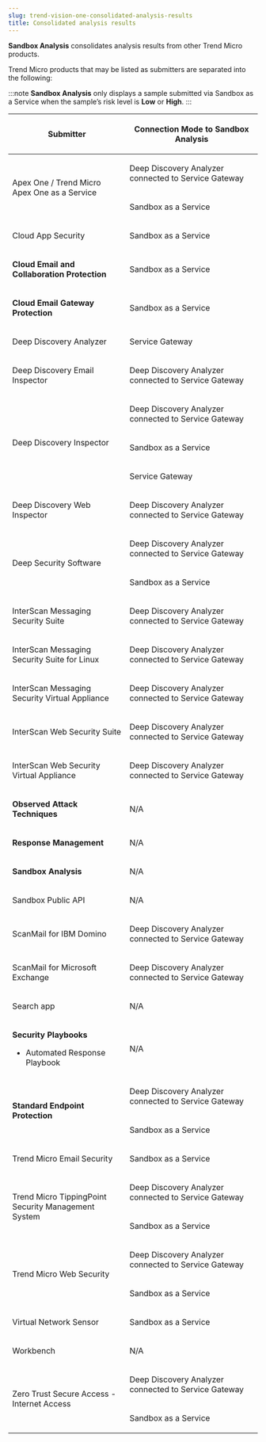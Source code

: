```yaml
---
slug: trend-vision-one-consolidated-analysis-results
title: Consolidated analysis results
---
```


**Sandbox Analysis** consolidates analysis results from other Trend Micro products.

Trend Micro products that may be listed as submitters are separated into the following:

:::note
**Sandbox Analysis** only displays a sample submitted via Sandbox as a Service when the sample’s risk level is **Low** or **High**.
:::

<table>
<colgroup>
<col style="width: 47%" />
<col style="width: 53%" />
</colgroup>
<thead>
<tr>
<th><p>Submitter</p></th>
<th><p>Connection Mode to Sandbox Analysis</p></th>
</tr>
</thead>
<tbody>
<tr>
<td rowspan="2"><p>Apex One / Trend Micro Apex One as a Service</p></td>
<td><p>Deep Discovery Analyzer connected to Service Gateway</p></td>
</tr>
<tr>
<td><p>Sandbox as a Service</p></td>
</tr>
<tr>
<td><p>Cloud App Security</p></td>
<td><p>Sandbox as a Service</p></td>
</tr>
<tr>
<td><p><strong>Cloud Email and Collaboration Protection</strong></p></td>
<td><p>Sandbox as a Service</p></td>
</tr>
<tr>
<td><p><strong>Cloud Email Gateway Protection</strong></p></td>
<td><p>Sandbox as a Service</p></td>
</tr>
<tr>
<td><p>Deep Discovery Analyzer</p></td>
<td><p>Service Gateway</p></td>
</tr>
<tr>
<td><p>Deep Discovery Email Inspector</p></td>
<td><p>Deep Discovery Analyzer connected to Service Gateway</p></td>
</tr>
<tr>
<td rowspan="3"><p>Deep Discovery Inspector</p></td>
<td><p>Deep Discovery Analyzer connected to Service Gateway</p></td>
</tr>
<tr>
<td><p>Sandbox as a Service</p></td>
</tr>
<tr>
<td><p>Service Gateway</p></td>
</tr>
<tr>
<td><p>Deep Discovery Web Inspector</p></td>
<td><p>Deep Discovery Analyzer connected to Service Gateway</p></td>
</tr>
<tr>
<td rowspan="2"><p>Deep Security Software</p></td>
<td><p>Deep Discovery Analyzer connected to Service Gateway</p></td>
</tr>
<tr>
<td><p>Sandbox as a Service</p></td>
</tr>
<tr>
<td><p>InterScan Messaging Security Suite</p></td>
<td><p>Deep Discovery Analyzer connected to Service Gateway</p></td>
</tr>
<tr>
<td><p>InterScan Messaging Security Suite for Linux</p></td>
<td><p>Deep Discovery Analyzer connected to Service Gateway</p></td>
</tr>
<tr>
<td><p>InterScan Messaging Security Virtual Appliance</p></td>
<td><p>Deep Discovery Analyzer connected to Service Gateway</p></td>
</tr>
<tr>
<td><p>InterScan Web Security Suite</p></td>
<td><p>Deep Discovery Analyzer connected to Service Gateway</p></td>
</tr>
<tr>
<td><p>InterScan Web Security Virtual Appliance</p></td>
<td><p>Deep Discovery Analyzer connected to Service Gateway</p></td>
</tr>
<tr>
<td><p><strong>Observed Attack Techniques</strong></p></td>
<td><p>N/A</p></td>
</tr>
<tr>
<td><p><strong>Response Management</strong></p></td>
<td><p>N/A</p></td>
</tr>
<tr>
<td><p><strong>Sandbox Analysis</strong></p></td>
<td><p>N/A</p></td>
</tr>
<tr>
<td><p>Sandbox Public API</p></td>
<td><p>N/A</p></td>
</tr>
<tr>
<td><p>ScanMail for IBM Domino</p></td>
<td><p>Deep Discovery Analyzer connected to Service Gateway</p></td>
</tr>
<tr>
<td><p>ScanMail for Microsoft Exchange</p></td>
<td><p>Deep Discovery Analyzer connected to Service Gateway</p></td>
</tr>
<tr>
<td><p>Search app</p></td>
<td>N/A</td>
</tr>
<tr>
<td><p><strong>Security Playbooks</strong></p>
<ul>
<li><p>Automated Response Playbook</p></li>
</ul></td>
<td>N/A</td>
</tr>
<tr>
<td rowspan="2"><p><strong>Standard Endpoint Protection</strong></p></td>
<td><p>Deep Discovery Analyzer connected to Service Gateway</p></td>
</tr>
<tr>
<td><p>Sandbox as a Service</p></td>
</tr>
<tr>
<td><p>Trend Micro Email Security</p></td>
<td><p>Sandbox as a Service</p></td>
</tr>
<tr>
<td rowspan="2"><p>Trend Micro TippingPoint Security Management System</p></td>
<td><p>Deep Discovery Analyzer connected to Service Gateway</p></td>
</tr>
<tr>
<td><p>Sandbox as a Service</p></td>
</tr>
<tr>
<td rowspan="2"><p>Trend Micro Web Security</p></td>
<td><p>Deep Discovery Analyzer connected to Service Gateway</p></td>
</tr>
<tr>
<td><p>Sandbox as a Service</p></td>
</tr>
<tr>
<td><p>Virtual Network Sensor</p></td>
<td><p>Sandbox as a Service</p></td>
</tr>
<tr>
<td><p>Workbench</p></td>
<td><p>N/A</p></td>
</tr>
<tr>
<td rowspan="2"><p>Zero Trust Secure Access - Internet Access</p></td>
<td><p>Deep Discovery Analyzer connected to Service Gateway</p></td>
</tr>
<tr>
<td><p>Sandbox as a Service</p></td>
</tr>
</tbody>
</table>
